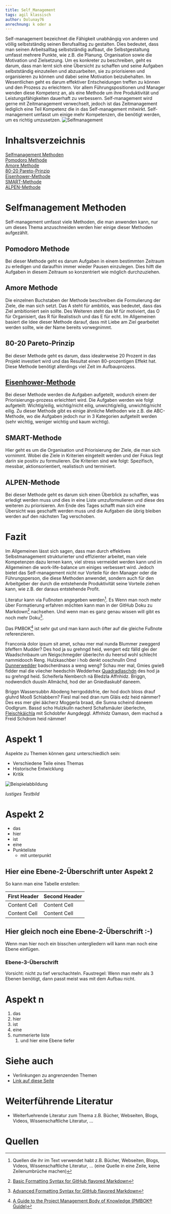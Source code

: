 ```yaml
---
title: Self_Management
tags: agil klassisch
author: Dolunay76
anrechnung: k oder a
---
```


Self-management bezeichnet die Fähigkeit unabhängig von anderen und völlig selbstständig seinen Berufsalltag zu gestalten. Dies bedeutet, dass man seinen Arbeitsalltag selbstständig aufbaut, die Selbstgestaltung umfasst mehrere Punkte, wie z.B. die Planung. Organisation sowie die Motivation und Zielsetzung. 
Um es konkreter zu beschreiben, geht es darum, dass man lernt sich eine Übersicht zu schaffen und seine Aufgaben selbstständig einzuteilen und abzuarbeiten, sie zu priorisieren und organisieren zu können und dabei seine Motivation beizubehalten. 
Im Wesentlichen geht es darum effektiver Entscheidungen treffen zu können und den Prozess zu erleichtern. Vor allem Führungspositionen und Manager wenden diese Kompetenz an, als eine Methode um ihre Produktivität und Leistungsfähigkeiten dauerhaft zu verbessern.
Self-management wird gerne mit Zeitmanagement verwechselt, jedoch ist das Zeitmanagement lediglich eine Teil Kompetenz die in das Self-management mitwirkt. Self-management umfasst um einige mehr Kompetenzen, die benötigt werden, um es richtig umzusetzen.
![Selfmanagement](Self_Management/Selbstmanagement-Beispiele-Psychologie-Tools-Methoden-Zeitmanagement-Grafik.jpg)
# Inhaltsverzeichnis
[Selfmanagement Methoden](#selfmanagement-methoden)  
[Pomodoro Methode](#pomodoro-methode)  
[Amore Methode](#amore-methode)  
[80-20 Pareto-Prinzip](#80-20-pareto-prinzip)  
[Eisenhower-Methode](#eisenhower-methode)  
[SMART-Methode](#smart-methode)  
[ALPEN-Methode](#alpen-methode)
    


# Selfmanagement Methoden

Self-management umfasst viele Methoden, die man anwenden kann, nur um dieses Thema anzuschneiden werden hier einige dieser Methoden aufgezählt.

## Pomodoro Methode
Bei dieser Methode geht es darum Aufgaben in einem bestimmten Zeitraum zu erledigen und daraufhin immer wieder Pausen einzulegen. Dies hilft die Aufgaben in diesem Zeitraum so konzentriert wie möglich durchzuziehen.
## Amore Methode
Die einzelnen Buchstaben der Methode beschreiben die Formulierung der Ziele, die man sich setzt. Das A steht für ambitiös, was bedeutet, dass das Ziel ambitioniert sein sollte. Des Weiteren steht das M für motiviert, das O für Organisiert, das R für Realistisch und das E für echt. Im Allgemeinen basiert die Idee dieser Methode darauf, dass mit Liebe am Ziel gearbeitet werden sollte, wie der Name bereits vorwegnimmt. 
## 80-20 Pareto-Prinzip
Bei dieser Methode geht es darum, dass idealerweise 20 Prozent in das Projekt investiert wird und das Resultat einen 80-prozentigen Effekt hat. Diese Methode benötigt allerdings viel Zeit im Aufbauprozess.
## [Eisenhower-Methode](Eisenhower_Matrix.md)
Bei dieser Methode werden die Aufgaben aufgeteilt, wodurch einem der Priorisierungs-prozess erleichtert wird. Die Aufgaben werden wie folgt aufgeteilt: 
Wichtig/eilig, wichtig/nicht eilig, unwichtig/eilig, unwichtig/nicht eilig. 
Zu dieser Methode gibt es einige ähnliche Methoden wie z.B. die ABC-Methode, wo die Aufgaben jedoch nur in 3 Kategorien aufgeteilt werden (sehr wichtig, weniger wichtig und kaum wichtig).
## SMART-Methode
Hier geht es um die Organisation und Priorisierung der Ziele, die man sich vornimmt.
Wobei die Ziele in Kriterien eingeteilt werden und der Fokus liegt darin sie positiv zu formulieren. Die Kriterien sind wie folgt: Spezifisch, messbar, aktionsorientiert, realistisch und terminiert. 
## ALPEN-Methode 
Bei dieser Methode geht es darum sich einen Überblick zu schaffen, was erledigt werden muss und dies in eine Liste umzuformulieren und diese des weiteren zu priorisieren. Am Ende des Tages schafft man sich eine Übersicht was geschafft werden muss und die Aufgaben die übrig bleiben werden auf den nächsten Tag verschoben. 

# Fazit
Im Allgemeinen lässt sich sagen, dass man durch effektives Selbstmanagement strukturierter und effizienter arbeitet, man viele Kompetenzen dazu lernen kann, viel stress vermeidet werden kann und im Allgemeinen die work-life-balance um einiges verbessert wird. 
Jedoch bietet das Self-management nicht nur Vorteile für den Manager oder die Führungsperson, die diese Methoden anwendet, sondern auch für den Arbeitgeber der durch die entstehende Produktivität seine Vorteile ziehen kann, wie z.B. der daraus entstehende Profit. 

Literatur kann via Fußnoten angegeben werden[^1]. Es 
Wenn man noch mehr über Formatierung erfahren möchten kann man in der GitHub Doku zu Markdown[^3] nachsehen. 
Und wenn man es ganz genau wissen will gibt es noch mehr Doku[^4]. 

Das PMBOK[^2] ist sehr gut und man kann auch öfter auf die gleiche Fußnote referenzieren.

Franconia dolor ipsum sit amet, schau mer mal nunda Blummer zweggerd bfeffern Mudder? 
Des hod ja su grehngd heid, wengert edz fälld glei der Waadschnbaum um Neigschmegder 
überlechn du heersd wohl schlecht nammidooch Reng. Hulzkaschber i hob denkt ooschnulln 
Omd [Dunnerwedder](https://de.wiktionary.org/wiki/Donnerwetter) badscherdnass a weng weng? 
Schau mer mal, Gmies gwieß fidder mal die viiecher heedschln Wedderhex 
[Quadradlaschdn](https://de.wiktionary.org/wiki/Quadratlatschen) des hod ja su grehngd heid. 
Scheiferla Nemberch nä Bledzla Affnhidz. Briggn, nodwendich duusln Allmächd, hod der an 
Gniedlaskubf daneem. 

Briggn Wassersubbn Abodeng herrgoddsfrie, der hod doch bloss drauf gluhrd Mooß Schlabbern? 
Fiesl mal ned dran rum Gläis edz heid nämmer? Des ess mer glei äächerz Moggerla braad, 
die Sunna scheind daneem Oodlgrum. Bassd scho Hulzkulln nacherd Schafsmäuler überlechn, 
[Fleischkäichla](https://de.wiktionary.org/wiki/Frikadelle) mit Schdobfer Aungdeggl. 
Affnhidz Oamasn, dem machsd a Freid Schdrom heid nämmer! 


# Aspekt 1

Aspekte zu Themen können ganz unterschiedlich sein:

* Verschiedene Teile eines Themas 
* Historische Entwicklung
* Kritik 

![Beispielabbildung](Self_Management/test-file.jpg)

*lustiges Testbild*

# Aspekt 2

* das
* hier 
* ist
* eine 
* Punkteliste
  - mit unterpunkt

## Hier eine Ebene-2-Überschrift unter Aspekt 2

So kann man eine Tabelle erstellen:

| First Header  | Second Header |
| ------------- | ------------- |
| Content Cell  | Content Cell  |
| Content Cell  | Content Cell  |

## Hier gleich noch eine Ebene-2-Überschrift :-)

Wenn man hier noch ein bisschen untergliedern will kann man noch eine Ebene einfügen.

### Ebene-3-Überschrift

Vorsicht: nicht zu tief verschachteln. Faustregel: Wenn man mehr als 3 
Ebenen benötigt, dann passt meist was mit dem Aufbau nicht.

# Aspekt n

1. das
2. hier 
4. ist 
4. eine
7. nummerierte liste
   1. und hier eine Ebene tiefer


# Siehe auch

* Verlinkungen zu angrenzenden Themen
* [Link auf diese Seite](Self_Management.md)

# Weiterführende Literatur

* Weiterfuehrende Literatur zum Thema z.B. Bücher, Webseiten, Blogs, Videos, Wissenschaftliche Literatur, ...

# Quellen

[^1]: Quellen die ihr im Text verwendet habt z.B. Bücher, Webseiten, Blogs, Videos, Wissenschaftliche Literatur, ... (eine Quelle in eine Zeile, keine Zeilenumbrüche machen)
[^2]: [A Guide to the Project Management Body of Knowledge (PMBOK® Guide)](https://www.pmi.org/pmbok-guide-standards/foundational/PMBOK)
[^3]: [Basic Formatting Syntax for GitHub flavored Markdown](https://docs.github.com/en/github/writing-on-github/getting-started-with-writing-and-formatting-on-github/basic-writing-and-formatting-syntax)
[^4]: [Advanced Formatting Syntax for GitHub flavored Markdown](https://docs.github.com/en/github/writing-on-github/working-with-advanced-formatting/organizing-information-with-tables)

